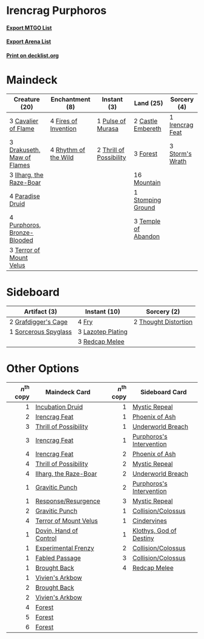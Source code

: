 # Irencrag Purphoros

#### [Export MTGO List](../collection/Irencrag%20Purphoros/Irencrag%20Purphoros.txt)
#### [Export Arena List](../collection/Irencrag%20Purphoros/Irencrag%20Purphoros_arena.txt)
#### [Print on decklist.org](http://decklist.org/?deckmain=2%09Castle%20Embereth%0A3%09Cavalier%20of%20Flame%0A3%09Drakuseth,%20Maw%20of%20Flames%0A4%09Fires%20of%20Invention%0A3%09Forest%0A3%09Ilharg,%20the%20Raze-Boar%0A1%09Irencrag%20Feat%0A16%09Mountain%0A4%09Paradise%20Druid%0A1%09Pulse%20of%20Murasa%0A4%09Purphoros,%20Bronze-Blooded%0A4%09Rhythm%20of%20the%20Wild%0A1%09Stomping%20Ground%0A3%09Storm's%20Wrath%0A3%09Temple%20of%20Abandon%0A3%09Terror%20of%20Mount%20Velus%0A2%09Thrill%20of%20Possibility&deckside=4%09Fry%0A2%09Grafdigger's%20Cage%0A3%09Lazotep%20Plating%0A3%09Redcap%20Melee%0A1%09Sorcerous%20Spyglass%0A2%09Thought%20Distortion)
# Maindeck

|                                            Creature (20)                                             |                                        Enchantment (8)                                        |                                           Instant (3)                                            |                                          Land (25)                                           |                                       Sorcery (4)                                        |
|------------------------------------------------------------------------------------------------------|-----------------------------------------------------------------------------------------------|--------------------------------------------------------------------------------------------------|----------------------------------------------------------------------------------------------|------------------------------------------------------------------------------------------|
|3 [Cavalier of Flame](http://gatherer.wizards.com/Pages/Card/Details.aspx?multiverseid=466879)        |4 [Fires of Invention](http://gatherer.wizards.com/Pages/Card/Details.aspx?multiverseid=473087)|1 [Pulse of Murasa](http://gatherer.wizards.com/Pages/Card/Details.aspx?multiverseid=446177)      |2 [Castle Embereth](http://gatherer.wizards.com/Pages/Card/Details.aspx?multiverseid=473201)  |1 [Irencrag Feat](http://gatherer.wizards.com/Pages/Card/Details.aspx?multiverseid=473089)|
|3 [Drakuseth, Maw of Flames](http://gatherer.wizards.com/Pages/Card/Details.aspx?multiverseid=466890) |4 [Rhythm of the Wild](http://gatherer.wizards.com/Pages/Card/Details.aspx?multiverseid=457345)|2 [Thrill of Possibility](http://gatherer.wizards.com/Pages/Card/Details.aspx?multiverseid=473108)|3 [Forest](http://gatherer.wizards.com/Pages/Card/Details.aspx?multiverseid=439860)           |3 [Storm's Wrath](http://gatherer.wizards.com/Pages/Card/Details.aspx?multiverseid=476408)|
|3 [Ilharg, the Raze-Boar](http://gatherer.wizards.com/Pages/Card/Details.aspx?multiverseid=461060)    |                                                                                               |                                                                                                  |16 [Mountain](http://gatherer.wizards.com/Pages/Card/Details.aspx?multiverseid=439859)        |                                                                                          |
|4 [Paradise Druid](http://gatherer.wizards.com/Pages/Card/Details.aspx?multiverseid=461098)           |                                                                                               |                                                                                                  |1 [Stomping Ground](http://gatherer.wizards.com/Pages/Card/Details.aspx?multiverseid=405110)  |                                                                                          |
|4 [Purphoros, Bronze-Blooded](http://gatherer.wizards.com/Pages/Card/Details.aspx?multiverseid=476401)|                                                                                               |                                                                                                  |3 [Temple of Abandon](http://gatherer.wizards.com/Pages/Card/Details.aspx?multiverseid=373711)|                                                                                          |
|3 [Terror of Mount Velus](http://gatherer.wizards.com/Pages/Card/Details.aspx?multiverseid=479053)    |                                                                                               |                                                                                                  |                                                                                              |                                                                                          |


# Sideboard

|                                         Artifact (3)                                          |                                        Instant (10)                                        |                                          Sorcery (2)                                          |
|-----------------------------------------------------------------------------------------------|--------------------------------------------------------------------------------------------|-----------------------------------------------------------------------------------------------|
|2 [Grafdigger's Cage](http://gatherer.wizards.com/Pages/Card/Details.aspx?multiverseid=278452) |4 [Fry](http://gatherer.wizards.com/Pages/Card/Details.aspx?multiverseid=466894)            |2 [Thought Distortion](http://gatherer.wizards.com/Pages/Card/Details.aspx?multiverseid=466871)|
|1 [Sorcerous Spyglass](http://gatherer.wizards.com/Pages/Card/Details.aspx?multiverseid=435407)|3 [Lazotep Plating](http://gatherer.wizards.com/Pages/Card/Details.aspx?multiverseid=460986)|                                                                                               |
|                                                                                               |3 [Redcap Melee](http://gatherer.wizards.com/Pages/Card/Details.aspx?multiverseid=473097)   |                                                                                               |


# Other Options

|*n*<sup>th</sup> copy|                                          Maindeck Card                                          |*n*<sup>th</sup> copy|                                          Sideboard Card                                           |
|--------------------:|-------------------------------------------------------------------------------------------------|--------------------:|---------------------------------------------------------------------------------------------------|
|                    1|[Incubation Druid](http://gatherer.wizards.com/Pages/Card/Details.aspx?multiverseid=457275)      |                    1|[Mystic Repeal](http://gatherer.wizards.com/Pages/Card/Details.aspx?multiverseid=476431)           |
|                    2|[Irencrag Feat](http://gatherer.wizards.com/Pages/Card/Details.aspx?multiverseid=473089)         |                    1|[Phoenix of Ash](http://gatherer.wizards.com/Pages/Card/Details.aspx?multiverseid=476399)          |
|                    3|[Thrill of Possibility](http://gatherer.wizards.com/Pages/Card/Details.aspx?multiverseid=473108) |                    1|[Underworld Breach](http://gatherer.wizards.com/Pages/Card/Details.aspx?multiverseid=476412)       |
|                    3|[Irencrag Feat](http://gatherer.wizards.com/Pages/Card/Details.aspx?multiverseid=473089)         |                    1|[Purphoros's Intervention](http://gatherer.wizards.com/Pages/Card/Details.aspx?multiverseid=476402)|
|                    4|[Irencrag Feat](http://gatherer.wizards.com/Pages/Card/Details.aspx?multiverseid=473089)         |                    2|[Phoenix of Ash](http://gatherer.wizards.com/Pages/Card/Details.aspx?multiverseid=476399)          |
|                    4|[Thrill of Possibility](http://gatherer.wizards.com/Pages/Card/Details.aspx?multiverseid=473108) |                    2|[Mystic Repeal](http://gatherer.wizards.com/Pages/Card/Details.aspx?multiverseid=476431)           |
|                    4|[Ilharg, the Raze-Boar](http://gatherer.wizards.com/Pages/Card/Details.aspx?multiverseid=461060) |                    2|[Underworld Breach](http://gatherer.wizards.com/Pages/Card/Details.aspx?multiverseid=476412)       |
|                    1|[Gravitic Punch](http://gatherer.wizards.com/Pages/Card/Details.aspx?multiverseid=452855)        |                    2|[Purphoros's Intervention](http://gatherer.wizards.com/Pages/Card/Details.aspx?multiverseid=476402)|
|                    1|[Response/Resurgence](http://gatherer.wizards.com/Pages/Card/Details.aspx?multiverseid=452979)   |                    3|[Mystic Repeal](http://gatherer.wizards.com/Pages/Card/Details.aspx?multiverseid=476431)           |
|                    2|[Gravitic Punch](http://gatherer.wizards.com/Pages/Card/Details.aspx?multiverseid=452855)        |                    1|[Collision/Colossus](http://gatherer.wizards.com/Pages/Card/Details.aspx?multiverseid=457367)      |
|                    4|[Terror of Mount Velus](http://gatherer.wizards.com/Pages/Card/Details.aspx?multiverseid=479053) |                    1|[Cindervines](http://gatherer.wizards.com/Pages/Card/Details.aspx?multiverseid=457305)             |
|                    1|[Dovin, Hand of Control](http://gatherer.wizards.com/Pages/Card/Details.aspx?multiverseid=461156)|                    1|[Klothys, God of Destiny](http://gatherer.wizards.com/Pages/Card/Details.aspx?multiverseid=476471) |
|                    1|[Experimental Frenzy](http://gatherer.wizards.com/Pages/Card/Details.aspx?multiverseid=452849)   |                    2|[Collision/Colossus](http://gatherer.wizards.com/Pages/Card/Details.aspx?multiverseid=457367)      |
|                    1|[Fabled Passage](http://gatherer.wizards.com/Pages/Card/Details.aspx?multiverseid=473206)        |                    3|[Collision/Colossus](http://gatherer.wizards.com/Pages/Card/Details.aspx?multiverseid=457367)      |
|                    1|[Brought Back](http://gatherer.wizards.com/Pages/Card/Details.aspx?multiverseid=466763)          |                    4|[Redcap Melee](http://gatherer.wizards.com/Pages/Card/Details.aspx?multiverseid=473097)            |
|                    1|[Vivien's Arkbow](http://gatherer.wizards.com/Pages/Card/Details.aspx?multiverseid=461108)       |                     |                                                                                                   |
|                    2|[Brought Back](http://gatherer.wizards.com/Pages/Card/Details.aspx?multiverseid=466763)          |                     |                                                                                                   |
|                    2|[Vivien's Arkbow](http://gatherer.wizards.com/Pages/Card/Details.aspx?multiverseid=461108)       |                     |                                                                                                   |
|                    4|[Forest](http://gatherer.wizards.com/Pages/Card/Details.aspx?multiverseid=439860)                |                     |                                                                                                   |
|                    5|[Forest](http://gatherer.wizards.com/Pages/Card/Details.aspx?multiverseid=439860)                |                     |                                                                                                   |
|                    6|[Forest](http://gatherer.wizards.com/Pages/Card/Details.aspx?multiverseid=439860)                |                     |                                                                                                   |


